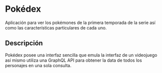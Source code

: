 # Pokédex
 Aplicación para ver los pokémones de la primera temporada de la serie así como las características particulares de cada uno.
 
## Descripción
Pokédex posee una interfaz sencilla que emula la interfaz de un videojuego así mismo utiliza una GraphQL API para obtener la data de todos los personajes en una sola consulta.
